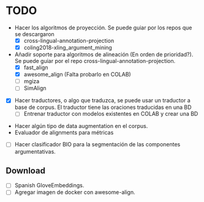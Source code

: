 # TODO

- Hacer los algoritmos de proyección. Se puede guiar por los repos que se descargaron
  - [x] cross-lingual-annotation-projection
  - [x] coling2018-xling_argument_mining
- Añadir soporte para algoritmos de alineación (En orden de prioridad?). Se puede guiar por el repo cross-lingual-annotation-projection.
  - [x] fast_align
  - [x] awesome_align (Falta probarlo en COLAB)
  - [ ] mgiza
  - [ ] SimAlign
- [x] Hacer traductores, o algo que traduzca, se puede usar un traductor a base de corpus. El traductor tiene las oraciones traducidas en una BD
  - [ ] Entrenar traductor con modelos existentes en COLAB y crear una BD
- Hacer algún tipo de data augmentation en el corpus.
- Evaluador de alignments para métricas
- [ ] Hacer clasificador BIO para la segmentación de las componentes argumentativas.

## Download

- [ ] Spanish GloveEmbeddings.
- [ ] Agregar imagen de docker con awesome-align.
